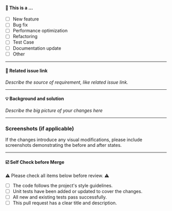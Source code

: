 #### 🤔 This is a ...

- [ ] New feature
- [ ] Bug fix
- [ ] Performance optimization
- [ ] Refactoring
- [ ] Test Case
- [ ] Documentation update
- [ ] Other

---

#### 🔗 Related issue link

_Describe the source of requirement, like related issue link._

---

#### 💡 Background and solution

_Describe the big picture of your changes here_

---

### Screenshots (if applicable)

If the changes introduce any visual modifications, please include screenshots demonstrating the before and after states.

---

#### ☑️ Self Check before Merge

⚠️ Please check all items below before review. ⚠️

- [ ] The code follows the project's style guidelines.
- [ ] Unit tests have been added or updated to cover the changes.
- [ ] All new and existing tests pass successfully.
- [ ] This pull request has a clear title and description.
